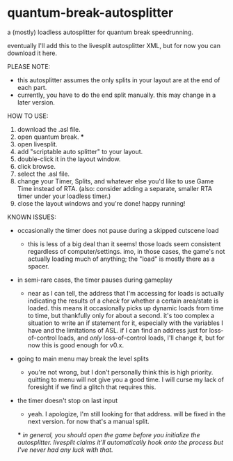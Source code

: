 # quantum-break-autosplitter
a (mostly) loadless autosplitter for quantum break speedrunning.

eventually I'll add this to the livesplit autosplitter XML, but for now you can download it here.

PLEASE NOTE:
- this autosplitter assumes the only splits in your layout are at the end of each part.
- currently, you have to do the end split manually. this may change in a later version.

HOW TO USE:
1. download the .asl file.
2. open quantum break. **&ast;**
3. open livesplit.
4. add "scriptable auto splitter" to your layout.
5. double-click it in the layout window.
6. click browse.
7. select the .asl file.
8. change your Timer, Splits, and whatever else you'd like to use Game Time instead of RTA. (also: consider adding a separate, smaller RTA timer under your loadless timer.)
9. close the layout windows and you're done! happy running!

KNOWN ISSUES:
- occasionally the timer does not pause during a skipped cutscene load
  - this is less of a big deal than it seems! those loads seem consistent regardless of computer/settings. imo, in those cases, the game's not actually loading much of anything; the "load" is mostly there as a spacer.
- in semi-rare cases, the timer pauses during gameplay
  - near as I can tell, the address that I'm accessing for loads is actually indicating the results of a *check* for whether a certain area/state is loaded. this means it occasionally picks up dynamic loads from time to time, but thankfully only for about a second. it's too complex a situation to write an if statement for it, especially with the variables I have and the limitations of ASL. if I can find an address just for loss-of-control loads, and *only* loss-of-control loads, I'll change it, but for now this is good enough for v0.x.
- going to main menu may break the level splits
  - you're not wrong, but I don't personally think this is high priority. quitting to menu will not give you a good time. I will curse my lack of foresight if we find a glitch that requires this.
- the timer doesn't stop on last input
  - yeah. I apologize, I'm still looking for that address. will be fixed in the next version. for now that's a manual split.
  
  
  **&ast;** *in general, you should open the game before you initialize the autosplitter. livesplit claims it'll automatically hook onto the process but I've never had any luck with that.*

